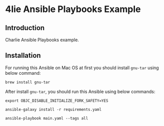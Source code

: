 # 4lie Ansible Playbooks Example

## Introduction

Charlie Ansible Playbooks example.

## Installation

For running this Ansible on Mac OS at first you should install `gnu-tar` using below command:

```
brew install gnu-tar
```

After install `gnu-tar`, you should run this Ansible using below commands:

```
export OBJC_DISABLE_INITIALIZE_FORK_SAFETY=YES

ansible-galaxy install -r requirements.yaml

ansible-playbook main.yaml --tags all
```
